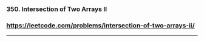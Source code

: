 ### 350. Intersection of Two Arrays II
### https://leetcode.com/problems/intersection-of-two-arrays-ii/
---
